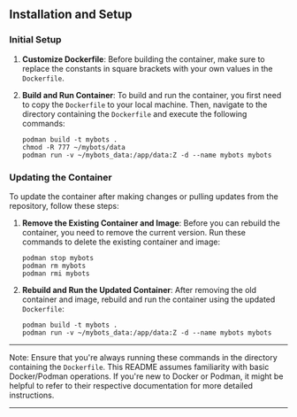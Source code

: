 ## Installation and Setup

### Initial Setup

1. **Customize Dockerfile**: Before building the container, make sure to replace the constants in square brackets with your own values in the `Dockerfile`.

2. **Build and Run Container**: To build and run the container, you first need to copy the `Dockerfile` to your local machine. Then, navigate to the directory containing the `Dockerfile` and execute the following commands:

   ```shell
   podman build -t mybots .
   chmod -R 777 ~/mybots/data
   podman run -v ~/mybots_data:/app/data:Z -d --name mybots mybots
   ```

### Updating the Container

To update the container after making changes or pulling updates from the repository, follow these steps:

1. **Remove the Existing Container and Image**: Before you can rebuild the container, you need to remove the current version. Run these commands to delete the existing container and image:

   ```shell
   podman stop mybots
   podman rm mybots
   podman rmi mybots
   ```

2. **Rebuild and Run the Updated Container**: After removing the old container and image, rebuild and run the container using the updated `Dockerfile`:

   ```shell
   podman build -t mybots .
   podman run -v ~/mybots_data:/app/data:Z -d --name mybots mybots
   ```

---

Note: Ensure that you're always running these commands in the directory containing the `Dockerfile`. This README assumes familiarity with basic Docker/Podman operations. If you're new to Docker or Podman, it might be helpful to refer to their respective documentation for more detailed instructions.

---

